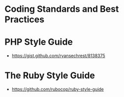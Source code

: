# Coding Standards and Best Practices

# PHP Style Guide
- https://gist.github.com/ryansechrest/8138375

# The Ruby Style Guide 
- https://github.com/rubocop/ruby-style-guide
